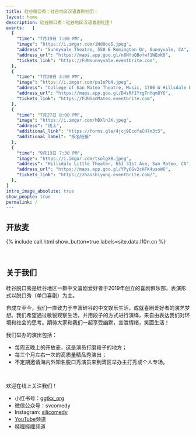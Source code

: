 ```yaml
---
title: 硅谷脱口秀：硅谷地区汉语喜剧社团！
layout: home
description: 硅谷脱口秀：硅谷地区汉语喜剧社团！
events:   [
  {
    "time": "7月19日 7:00 PM",
    "image": "https://i.imgur.com/iHdUooS.jpeg",
    "address": "Sunnyvale Theatre, 550 E Remington Dr, Sunnyvale, CA",
    "address_url": "https://maps.app.goo.gl/n8NfuQBofwf1WEoK8",
    "tickets_link": "https://FUNsunnyvale.eventbrite.com",
  },
  {
    "time": "7月20日 3:00 PM",
    "image": "https://i.imgur.com/pu1nPbH.jpeg",
    "address": "College of San Mateo Theatre, Music, 1700 W Hillsdale Blvd, San Mateo, CA",
    "address_url": "https://maps.app.goo.gl/D4sRf1YrgTnYqm8Y6",
    "tickets_link": "https://FUNSanMateo.eventbrite.com",
  },
  {
    "time": "7月27日 8:00 PM",
    "image": "https://i.imgur.com/hBXlnJK.jpeg",
    "address": "线上",
    "additional_link": "https://forms.gle/4jcj9EcoYaCH7m3t5",
    "additional_label": "报名链接"
  },
  {
    "time": "9月13日 7:30 PM",
    "image": "https://i.imgur.com/tsolgXB.jpeg",
    "address": "Hillsdale Little Theater, 651 31st Ave, San Mateo, CA",
    "address_url": "https://maps.app.goo.gl/YPy6Gv2cHFK4usoW6",
    "tickets_link": "https://zhaoshiyong.eventbrite.com/",
  },
]
intro_image_absolute: true
show_people: true
permalink: /
---
```

## 开放麦

{% include call.html show_button=true labels=site.data.l10n.cn %}

&nbsp;

## 关于我们

硅谷脱口秀是硅谷地区一群中文喜剧爱好者于2019年创立的喜剧俱乐部，表演形式以脱口秀（单口喜剧）为主。

自成立至今，我们一直致力于丰富硅谷的中文娱乐生活，成就喜剧爱好者的演艺梦想。我们希望通过敏锐观察生活，并用段子的方式进行演绎，来自由表达我们对环境和社会的思考。期待大家和我们一起享受幽默，宣泄情绪，笑面生活！

我们举办的演出包括：

- 每周五晚上的开放麦，这是演员打磨段子的地方；
- 每三个月左右一次的高质量精品秀演出；
- 不定期邀请海内外知名脱口秀演员来到湾区举办主打秀或个人专场。

&nbsp;

欢迎在线上关注我们！

- 小红书号：[ggtkx_org](https://www.xiaohongshu.com/user/profile/5c0c79410000000006003274)
- 微信公众号：svcomedy
- Instagram: [silicomedy](https://www.instagram.com/silicomedy/)
- [YouTube](https://www.youtube.com/channel/UCqG1oe7CjCghQdZDldNKT0A/featured)频道
- [哔哩哔哩](https://space.bilibili.com/482647119)频道
